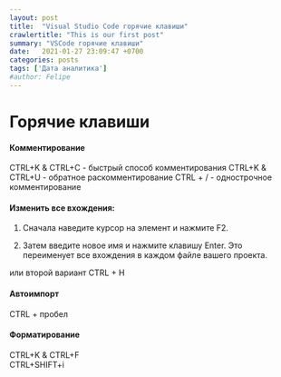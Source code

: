 ```yaml
---
layout: post
title:  "Visual Studio Code горячие клавиши"
crawlertitle: "This is our first post"
summary: "VSCode горячие клавиши"
date:   2021-01-27 23:09:47 +0700
categories: posts
tags: ['Дата аналитика']
#author: Felipe
---
```



# Горячие клавиши

#### Комментирование

CTRL+K & CTRL+C - быстрый способ комментирования
CTRL+K & CTRL+U - oбратное раскомментирование
CTRL + / - однострочное комментирование

#### Изменить все вхождения:

 1.   Сначала наведите курсор на элемент и нажмите F2.

 2.   Затем введите новое имя и нажмите клавишу Enter. Это переименует все вхождения в каждом файле вашего проекта.

 или второй вариант CTRL + H 

#### Автоимпорт 

 CTRL + пробел

#### Форматирование 

 CTRL+K & CTRL+F  
 CTRL+SHIFT+i  


 <!-- sudo openvpn --config 'Загрузки/vpn/VPNBook.com-OpenVPN-DE4/vpnbook-de4-tcp443.ovpn' -->
